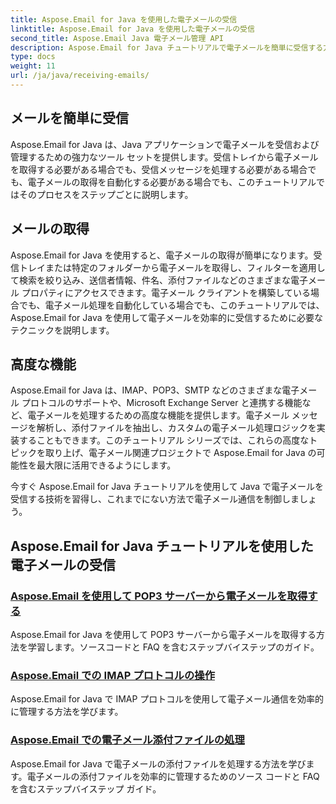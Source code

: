 ```yaml
---
title: Aspose.Email for Java を使用した電子メールの受信
linktitle: Aspose.Email for Java を使用した電子メールの受信
second_title: Aspose.Email Java 電子メール管理 API
description: Aspose.Email for Java チュートリアルで電子メールを簡単に受信する方法を学びましょう。プロのように受信トレイの管理を始めましょう!
type: docs
weight: 11
url: /ja/java/receiving-emails/
---
```


## メールを簡単に受信

Aspose.Email for Java は、Java アプリケーションで電子メールを受信および管理するための強力なツール セットを提供します。受信トレイから電子メールを取得する必要がある場合でも、受信メッセージを処理する必要がある場合でも、電子メールの取得を自動化する必要がある場合でも、このチュートリアルではそのプロセスをステップごとに説明します。

## メールの取得

Aspose.Email for Java を使用すると、電子メールの取得が簡単になります。受信トレイまたは特定のフォルダーから電子メールを取得し、フィルターを適用して検索を絞り込み、送信者情報、件名、添付ファイルなどのさまざまな電子メール プロパティにアクセスできます。電子メール クライアントを構築している場合でも、電子メール処理を自動化している場合でも、このチュートリアルでは、Aspose.Email for Java を使用して電子メールを効率的に受信するために必要なテクニックを説明します。

## 高度な機能

Aspose.Email for Java は、IMAP、POP3、SMTP などのさまざまな電子メール プロトコルのサポートや、Microsoft Exchange Server と連携する機能など、電子メールを処理するための高度な機能を提供します。電子メール メッセージを解析し、添付ファイルを抽出し、カスタムの電子メール処理ロジックを実装することもできます。このチュートリアル シリーズでは、これらの高度なトピックを取り上げ、電子メール関連プロジェクトで Aspose.Email for Java の可能性を最大限に活用できるようにします。

今すぐ Aspose.Email for Java チュートリアルを使用して Java で電子メールを受信する技術を習得し、これまでにない方法で電子メール通信を制御しましょう。

## Aspose.Email for Java チュートリアルを使用した電子メールの受信
### [Aspose.Email を使用して POP3 サーバーから電子メールを取得する](./fetching-emails-from-pop3-servers/)
 Aspose.Email for Java を使用して POP3 サーバーから電子メールを取得する方法を学習します。ソースコードと FAQ を含むステップバイステップのガイド。
### [Aspose.Email での IMAP プロトコルの操作](./working-with-imap-protocol/)
Aspose.Email for Java で IMAP プロトコルを使用して電子メール通信を効率的に管理する方法を学びます。
### [Aspose.Email での電子メール添付ファイルの処理](./handling-email-attachments/)
Aspose.Email for Java で電子メールの添付ファイルを処理する方法を学びます。電子メールの添付ファイルを効率的に管理するためのソース コードと FAQ を含むステップバイステップ ガイド。